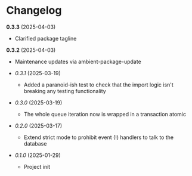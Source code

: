 # Changelog

**0.3.3** (2025-04-03)
  * Clarified package tagline

**0.3.2** (2025-04-03)
  * Maintenance updates via ambient-package-update

* *0.3.1* (2025-03-19)
  * Added a paranoid-ish test to check that the import logic isn't breaking any testing functionality

* *0.3.0* (2025-03-19)
  * The whole queue iteration now is wrapped in a transaction atomic

* *0.2.0* (2025-03-17)
  * Extend strict mode to prohibit event (!) handlers to talk to the database

* *0.1.0* (2025-01-29)
  * Project init
